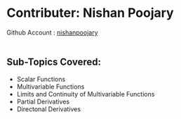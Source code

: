 # Contributer: Nishan Poojary
Github Account : <a href="https://github.com/nishanpoojary">nishanpoojary</a>
<br/></br>
## Sub-Topics Covered:
+ Scalar Functions
+ Multivariable Functions
+ Limits and Continuity of Multivariable Functions
+ Partial Derivatives
+ Directonal Derivatives

